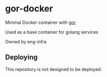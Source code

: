 # gor-docker

Minimal Docker container with [gor](https://github.com/buger/goreplay)

Used as a base container for golang services

Owned by eng-infra

## Deploying

This repository is not designed to be deployed.
